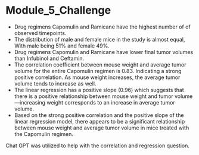 # Module_5_Challenge
- Drug regimens Capomulin and Ramicane have the highest number of of observed timepoints.
- The distribution of male and female mice in the study is almost equal, With male being 51% and female 49%.
- Drug regimens Capomulin and Ramicane have lower final tumor volumes than Infubinol and Ceftamin.
- The correlation coefficient between mouse weight and average tumor volume for the entire Capomulin regimen is 0.83. Indicating a strong positive correlation. As mouse weight increases, the average tumor volume tends to increase as well.
- The linear regression has a positive slope (0.96) which suggests that there is a positive relationship between mouse weight and tumor volume—increasing weight corresponds to an increase in average tumor volume. 
- Based on the strong positive correlation and the positive slope of the linear regression model, there appears to be a significant relationship between mouse weight and average tumor volume in mice treated with the Capomulin regimen.

Chat GPT was utilized to help with the correlation and regression question.